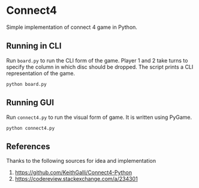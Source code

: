 # Connect4

Simple implementation of connect 4 game in Python. 

## Running in CLI
Run `board.py`  to run the CLI form of the game. Player 1 and 2 take turns to specify the column in which disc should be dropped. The script prints a CLI representation of the game.

```shell
python board.py
```

## Running GUI
Run `connect4.py` to run the visual form of game. It is written using PyGame.

```shell
python connect4.py
```

## References
Thanks to the following sources for idea and implementation
1. https://github.com/KeithGalli/Connect4-Python
2. https://codereview.stackexchange.com/a/234301
